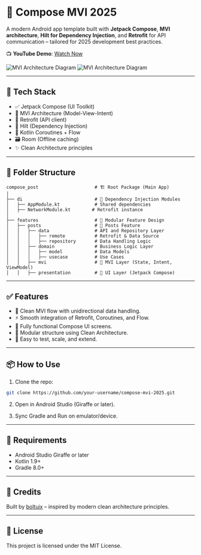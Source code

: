 # 🚀 Compose MVI 2025

A modern Android app template built with **Jetpack Compose**, **MVI architecture**, **Hilt for Dependency Injection**, and **Retrofit** for API communication – tailored for 2025 development best practices.

📺 **YouTube Demo**: [Watch Now](https://youtu.be/rUnXeJ7zC1w)

![MVI Architecture Diagram](https://raw.githubusercontent.com/BoltUIX/compose-mvi-2025/main/demo.jpg)
![MVI Architecture Diagram](https://raw.githubusercontent.com/BoltUIX/compose-mvi-2025/main/mvi.jpg)

---

## 🧱 Tech Stack

- ✅ Jetpack Compose (UI Toolkit)
- 🧠 MVI Architecture (Model-View-Intent)
- 📡 Retrofit (API client)
- 💉 Hilt (Dependency Injection)
- 🔄 Kotlin Coroutines + Flow
- 🗃 Room (Offline caching)
- ✨ Clean Architecture principles

---

## 📂 Folder Structure

```
compose_post                     # 🏗️ Root Package (Main App)
│
├── di                           # 💉 Dependency Injection Modules
│   ├── AppModule.kt             # Shared dependencies
│   ├── NetworkModule.kt        # Retrofit instance
│
├── features                     # 🚀 Modular Feature Design
│   ├── posts                    # 📝 Posts Feature
│   │   ├── data                 # API and Repository Layer
│   │   │   ├── remote           # Retrofit & Data Source
│   │   │   ├── repository       # Data Handling Logic
│   │   ├── domain               # Business Logic Layer
│   │   │   ├── model            # Data Models
│   │   │   ├── usecase          # Use Cases
│   │   ├── mvi                  # 🧠 MVI Layer (State, Intent, ViewModel)
│   │   ├── presentation         # 🎨 UI Layer (Jetpack Compose)
```

---

## ✅ Features

- 🔄 Clean MVI flow with unidirectional data handling.
- ⚡ Smooth integration of Retrofit, Coroutines, and Flow.
- 📱 Fully functional Compose UI screens.
- 🔧 Modular structure using Clean Architecture.
- 🧪 Easy to test, scale, and extend.

---

## 📦 How to Use

1. Clone the repo:
```bash
git clone https://github.com/your-username/compose-mvi-2025.git
```

2. Open in Android Studio (Giraffe or later).

3. Sync Gradle and Run on emulator/device.

---

## 📌 Requirements

- Android Studio Giraffe or later
- Kotlin 1.9+
- Gradle 8.0+

---

## 🙌 Credits

Built by [boltuix](mailto:boltuix@gmail.com) – inspired by modern clean architecture principles.

---

## 📢 License

This project is licensed under the MIT License.
